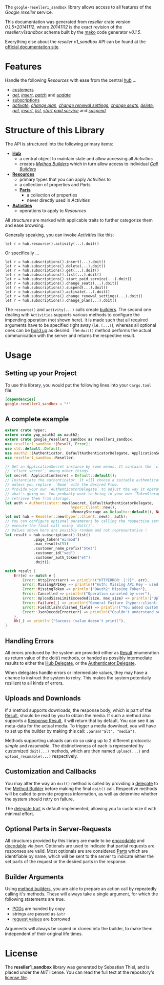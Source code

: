 <!---
DO NOT EDIT !
This file was generated automatically from 'src/mako/api/README.md.mako'
DO NOT EDIT !
-->
The `google-reseller1_sandbox` library allows access to all features of the *Google reseller* service.

This documentation was generated from *reseller* crate version *0.1.5+20141112*, where *20141112* is the exact revision of the *reseller:v1sandbox* schema built by the [mako](http://www.makotemplates.org/) code generator *v0.1.5*.

Everything else about the *reseller* *v1_sandbox* API can be found at the
[official documentation site](https://developers.google.com/google-apps/reseller/).
# Features

Handle the following *Resources* with ease from the central [hub](http://byron.github.io/google-apis-rs/google-reseller1_sandbox/struct.Reseller.html) ... 

* [customers](http://byron.github.io/google-apis-rs/google-reseller1_sandbox/struct.Customer.html)
 * [*get*](http://byron.github.io/google-apis-rs/google-reseller1_sandbox/struct.CustomerGetCall.html), [*insert*](http://byron.github.io/google-apis-rs/google-reseller1_sandbox/struct.CustomerInsertCall.html), [*patch*](http://byron.github.io/google-apis-rs/google-reseller1_sandbox/struct.CustomerPatchCall.html) and [*update*](http://byron.github.io/google-apis-rs/google-reseller1_sandbox/struct.CustomerUpdateCall.html)
* [subscriptions](http://byron.github.io/google-apis-rs/google-reseller1_sandbox/struct.Subscription.html)
 * [*activate*](http://byron.github.io/google-apis-rs/google-reseller1_sandbox/struct.SubscriptionActivateCall.html), [*change plan*](http://byron.github.io/google-apis-rs/google-reseller1_sandbox/struct.SubscriptionChangePlanCall.html), [*change renewal settings*](http://byron.github.io/google-apis-rs/google-reseller1_sandbox/struct.SubscriptionChangeRenewalSettingCall.html), [*change seats*](http://byron.github.io/google-apis-rs/google-reseller1_sandbox/struct.SubscriptionChangeSeatCall.html), [*delete*](http://byron.github.io/google-apis-rs/google-reseller1_sandbox/struct.SubscriptionDeleteCall.html), [*get*](http://byron.github.io/google-apis-rs/google-reseller1_sandbox/struct.SubscriptionGetCall.html), [*insert*](http://byron.github.io/google-apis-rs/google-reseller1_sandbox/struct.SubscriptionInsertCall.html), [*list*](http://byron.github.io/google-apis-rs/google-reseller1_sandbox/struct.SubscriptionListCall.html), [*start paid service*](http://byron.github.io/google-apis-rs/google-reseller1_sandbox/struct.SubscriptionStartPaidServiceCall.html) and [*suspend*](http://byron.github.io/google-apis-rs/google-reseller1_sandbox/struct.SubscriptionSuspendCall.html)




# Structure of this Library

The API is structured into the following primary items:

* **[Hub](http://byron.github.io/google-apis-rs/google-reseller1_sandbox/struct.Reseller.html)**
    * a central object to maintain state and allow accessing all *Activities*
    * creates [*Method Builders*](http://byron.github.io/google-apis-rs/google-reseller1_sandbox/trait.MethodsBuilder.html) which in turn
      allow access to individual [*Call Builders*](http://byron.github.io/google-apis-rs/google-reseller1_sandbox/trait.CallBuilder.html)
* **[Resources](http://byron.github.io/google-apis-rs/google-reseller1_sandbox/trait.Resource.html)**
    * primary types that you can apply *Activities* to
    * a collection of properties and *Parts*
    * **[Parts](http://byron.github.io/google-apis-rs/google-reseller1_sandbox/trait.Part.html)**
        * a collection of properties
        * never directly used in *Activities*
* **[Activities](http://byron.github.io/google-apis-rs/google-reseller1_sandbox/trait.CallBuilder.html)**
    * operations to apply to *Resources*

All *structures* are marked with applicable traits to further categorize them and ease browsing.

Generally speaking, you can invoke *Activities* like this:

```Rust,ignore
let r = hub.resource().activity(...).doit()
```

Or specifically ...

```ignore
let r = hub.subscriptions().insert(...).doit()
let r = hub.subscriptions().delete(...).doit()
let r = hub.subscriptions().get(...).doit()
let r = hub.subscriptions().list(...).doit()
let r = hub.subscriptions().start_paid_service(...).doit()
let r = hub.subscriptions().change_seats(...).doit()
let r = hub.subscriptions().suspend(...).doit()
let r = hub.subscriptions().activate(...).doit()
let r = hub.subscriptions().change_renewal_settings(...).doit()
let r = hub.subscriptions().change_plan(...).doit()
```

The `resource()` and `activity(...)` calls create [builders][builder-pattern]. The second one dealing with `Activities` 
supports various methods to configure the impending operation (not shown here). It is made such that all required arguments have to be 
specified right away (i.e. `(...)`), whereas all optional ones can be [build up][builder-pattern] as desired.
The `doit()` method performs the actual communication with the server and returns the respective result.

# Usage

## Setting up your Project

To use this library, you would put the following lines into your `Cargo.toml` file:

```toml
[dependencies]
google-reseller1_sandbox = "*"
```

## A complete example

```Rust
extern crate hyper;
extern crate yup_oauth2 as oauth2;
extern crate google_reseller1_sandbox as reseller1_sandbox;
use reseller1_sandbox::{Result, Error};
use std::default::Default;
use oauth2::{Authenticator, DefaultAuthenticatorDelegate, ApplicationSecret, MemoryStorage};
use reseller1_sandbox::Reseller;

// Get an ApplicationSecret instance by some means. It contains the `client_id` and 
// `client_secret`, among other things.
let secret: ApplicationSecret = Default::default();
// Instantiate the authenticator. It will choose a suitable authentication flow for you, 
// unless you replace  `None` with the desired Flow.
// Provide your own `AuthenticatorDelegate` to adjust the way it operates and get feedback about 
// what's going on. You probably want to bring in your own `TokenStorage` to persist tokens and
// retrieve them from storage.
let auth = Authenticator::new(&secret, DefaultAuthenticatorDelegate,
                              hyper::Client::new(),
                              <MemoryStorage as Default>::default(), None);
let mut hub = Reseller::new(hyper::Client::new(), auth);
// You can configure optional parameters by calling the respective setters at will, and
// execute the final call using `doit()`.
// Values shown here are possibly random and not representative !
let result = hub.subscriptions().list()
             .page_token("eirmod")
             .max_results(53)
             .customer_name_prefix("Stet")
             .customer_id("sed")
             .customer_auth_token("et")
             .doit();

match result {
    Err(e) => match e {
        Error::HttpError(err) => println!("HTTPERROR: {:?}", err),
        Error::MissingAPIKey => println!("Auth: Missing API Key - used if there are no scopes"),
        Error::MissingToken => println!("OAuth2: Missing Token"),
        Error::Cancelled => println!("Operation canceled by user"),
        Error::UploadSizeLimitExceeded(size, max_size) => println!("Upload size too big: {} of {}", size, max_size),
        Error::Failure(_) => println!("General Failure (hyper::client::Response doesn't print)"),
        Error::FieldClash(clashed_field) => println!("You added custom parameter which is part of builder: {:?}", clashed_field),
        Error::JsonDecodeError(err) => println!("Couldn't understand server reply - maybe API needs update: {:?}", err),
    },
    Ok(_) => println!("Success (value doesn't print)"),
}

```
## Handling Errors

All errors produced by the system are provided either as [Result](http://byron.github.io/google-apis-rs/google-reseller1_sandbox/enum.Result.html) enumeration as return value of 
the doit() methods, or handed as possibly intermediate results to either the 
[Hub Delegate](http://byron.github.io/google-apis-rs/google-reseller1_sandbox/trait.Delegate.html), or the [Authenticator Delegate](http://byron.github.io/google-apis-rs/google-reseller1_sandbox/../yup-oauth2/trait.AuthenticatorDelegate.html).

When delegates handle errors or intermediate values, they may have a chance to instruct the system to retry. This 
makes the system potentially resilient to all kinds of errors.

## Uploads and Downloads
If a method supports downloads, the response body, which is part of the [Result](http://byron.github.io/google-apis-rs/google-reseller1_sandbox/enum.Result.html), should be
read by you to obtain the media.
If such a method also supports a [Response Result](http://byron.github.io/google-apis-rs/google-reseller1_sandbox/trait.ResponseResult.html), it will return that by default.
You can see it as meta-data for the actual media. To trigger a media download, you will have to set up the builder by making
this call: `.param("alt", "media")`.

Methods supporting uploads can do so using up to 2 different protocols: 
*simple* and *resumable*. The distinctiveness of each is represented by customized 
`doit(...)` methods, which are then named `upload(...)` and `upload_resumable(...)` respectively.

## Customization and Callbacks

You may alter the way an `doit()` method is called by providing a [delegate](http://byron.github.io/google-apis-rs/google-reseller1_sandbox/trait.Delegate.html) to the 
[Method Builder](http://byron.github.io/google-apis-rs/google-reseller1_sandbox/trait.CallBuilder.html) before making the final `doit()` call. 
Respective methods will be called to provide progress information, as well as determine whether the system should 
retry on failure.

The [delegate trait](http://byron.github.io/google-apis-rs/google-reseller1_sandbox/trait.Delegate.html) is default-implemented, allowing you to customize it with minimal effort.

## Optional Parts in Server-Requests

All structures provided by this library are made to be [enocodable](http://byron.github.io/google-apis-rs/google-reseller1_sandbox/trait.RequestValue.html) and 
[decodable](http://byron.github.io/google-apis-rs/google-reseller1_sandbox/trait.ResponseResult.html) via *json*. Optionals are used to indicate that partial requests are responses 
are valid.
Most optionals are are considered [Parts](http://byron.github.io/google-apis-rs/google-reseller1_sandbox/trait.Part.html) which are identifiable by name, which will be sent to 
the server to indicate either the set parts of the request or the desired parts in the response.

## Builder Arguments

Using [method builders](http://byron.github.io/google-apis-rs/google-reseller1_sandbox/trait.CallBuilder.html), you are able to prepare an action call by repeatedly calling it's methods.
These will always take a single argument, for which the following statements are true.

* [PODs][wiki-pod] are handed by copy
* strings are passed as `&str`
* [request values](http://byron.github.io/google-apis-rs/google-reseller1_sandbox/trait.RequestValue.html) are borrowed

Arguments will always be copied or cloned into the builder, to make them independent of their original life times.

[wiki-pod]: http://en.wikipedia.org/wiki/Plain_old_data_structure
[builder-pattern]: http://en.wikipedia.org/wiki/Builder_pattern
[google-go-api]: https://github.com/google/google-api-go-client

# License
The **reseller1_sandbox** library was generated by Sebastian Thiel, and is placed 
under the *MIT* license.
You can read the full text at the repository's [license file][repo-license].

[repo-license]: https://github.com/Byron/google-apis-rs/LICENSE.md
